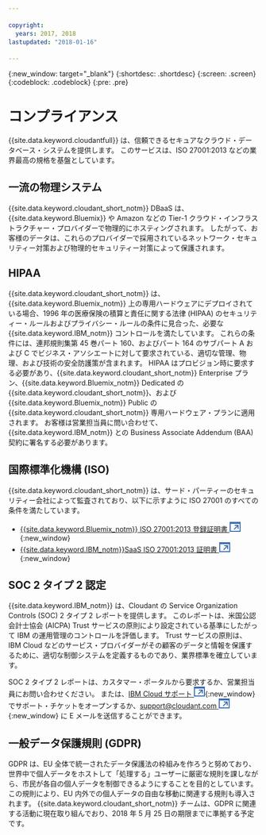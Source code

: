 ```yaml
---

copyright:
  years: 2017, 2018
lastupdated: "2018-01-16"

---
```


{:new_window: target="_blank"}
{:shortdesc: .shortdesc}
{:screen: .screen}
{:codeblock: .codeblock}
{:pre: .pre}

<!-- Acrolinx: 2017-04-28 -->

# コンプライアンス

{{site.data.keyword.cloudantfull}} は、信頼できるセキュアなクラウド・データベース・システムを提供します。
このサービスは、ISO 27001:2013 などの業界最高の規格を基盤としています。

## 一流の物理システム

{{site.data.keyword.cloudant_short_notm}} DBaaS は、{{site.data.keyword.Bluemix}} や Amazon などの
Tier-1 クラウド・インフラストラクチャー・プロバイダーで物理的にホスティングされます。
したがって、お客様のデータは、これらのプロバイダーで採用されているネットワーク・セキュリティー対策および物理的セキュリティー対策によって保護されます。

## HIPAA

{{site.data.keyword.cloudant_short_notm}} は、{{site.data.keyword.Bluemix_notm}} 上の専用ハードウェアにデプロイされている場合、1996 年の医療保険の積算と責任に関する法律 (HIPAA) のセキュリティー・ルールおよびプライバシー・ルールの条件に見合った、必要な {{site.data.keyword.IBM_notm}} コントロールを満たしています。 これらの条件には、連邦規則集第 45 巻パート 160、およびパート 164 のサブパート A および C でビジネス・アソシエートに対して要求されている、適切な管理、物理、および技術の安全防護策が含まれます。 HIPAA はプロビジョン時に要求する必要があり、{{site.data.keyword.cloudant_short_notm}} Enterprise プラン、{{site.data.keyword.Bluemix_notm}} Dedicated の {{site.data.keyword.cloudant_short_notm}}、および {{site.data.keyword.Bluemix_notm}} Public の {{site.data.keyword.cloudant_short_notm}} 専用ハードウェア・プランに適用されます。 お客様は営業担当員に問い合わせて、{{site.data.keyword.IBM_notm}} との Business Associate Addendum (BAA) 契約に署名する必要があります。

## 国際標準化機構 (ISO)

{{site.data.keyword.cloudant_short_notm}} は、サード・パーティーのセキュリティー会社によって監査されており、以下に示すように ISO 27001 のすべての条件を満たしています。

* [{{site.data.keyword.Bluemix_notm}} ISO 27001:2013 登録証明書 ![外部リンク・アイコン](../images/launch-glyph.svg "外部リンク・アイコン")](ftp://public.dhe.ibm.com/cloud/bluemix/compliance/Bluemix_ISO27K1_WWCert_2016.pdf){:new_window}
* [{{site.data.keyword.IBM_notm}}SaaS ISO 27001:2013 証明書 ![外部リンク・アイコン](../images/launch-glyph.svg "外部リンク・アイコン")](https://www-01.ibm.com/common/ssi/cgi-bin/ssialias?subtype=ST&infotype=SA&htmlfid=KUJ12445USEN&attachment=KUJ12445USEN.PDF){:new_window}

## SOC 2 タイプ 2 認定

{{site.data.keyword.IBM_notm}} は、Cloudant の Service Organization Controls (SOC) 2 タイプ 2 レポートを提供します。 このレポートは、米国公認会計士協会 (AICPA) Trust サービスの原則により設定されている基準にしたがって IBM の運用管理のコントロールを評価します。 
Trust サービスの原則は、IBM Cloud などのサービス・プロバイダーがその顧客のデータと情報を保護するために、適切な制御システムを定義するものであり、業界標準を確立しています。

SOC 2 タイプ 2 レポートは、カスタマー・ポータルから要求するか、営業担当員にお問い合わせください。 または、[IBM Cloud サポート ![外部リンク・アイコン](../images/launch-glyph.svg "外部リンク・アイコン")](https://www.ibm.com/cloud/support){:new_window} でサポート・チケットをオープンするか、[support@cloudant.com ![外部リンク・アイコン](../images/launch-glyph.svg "外部リンク・アイコン")](mailto:support@cloudant.com){:new_window} に E メールを送信することができます。

## 一般データ保護規則 (GDPR) 

GDPR は、EU 全体で統一されたデータ保護法の枠組みを作ろうと努めており、世界中で個人データをホストして「処理する」ユーザーに厳密な規則を課しながら、市民が各自の個人データを制御できるようにすることを目的としています。 この規則により、EU 内外での個人データの自由な移動に関連する規則も導入されます。 {{site.data.keyword.cloudant_short_notm}} チームは、GDPR に関連する活動に現在取り組んでおり、2018 年 5 月 25 日の期限までに準拠する予定です。

